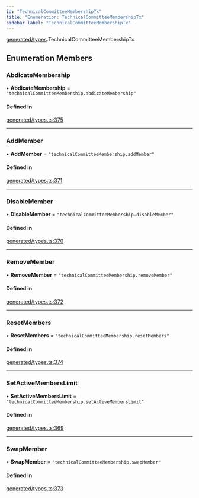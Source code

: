 ```yaml
---
id: "TechnicalCommitteeMembershipTx"
title: "Enumeration: TechnicalCommitteeMembershipTx"
sidebar_label: "TechnicalCommitteeMembershipTx"
---
```


[generated/types](../../../../modules/Generated/Types/Types.md).TechnicalCommitteeMembershipTx

## Enumeration Members

### AbdicateMembership

• **AbdicateMembership** = ``"technicalCommitteeMembership.abdicateMembership"``

#### Defined in

[generated/types.ts:375](https://github.com/PolymeshAssociation/polymesh-sdk/blob/07a4c5b0/src/generated/types.ts#L375)

___

### AddMember

• **AddMember** = ``"technicalCommitteeMembership.addMember"``

#### Defined in

[generated/types.ts:371](https://github.com/PolymeshAssociation/polymesh-sdk/blob/07a4c5b0/src/generated/types.ts#L371)

___

### DisableMember

• **DisableMember** = ``"technicalCommitteeMembership.disableMember"``

#### Defined in

[generated/types.ts:370](https://github.com/PolymeshAssociation/polymesh-sdk/blob/07a4c5b0/src/generated/types.ts#L370)

___

### RemoveMember

• **RemoveMember** = ``"technicalCommitteeMembership.removeMember"``

#### Defined in

[generated/types.ts:372](https://github.com/PolymeshAssociation/polymesh-sdk/blob/07a4c5b0/src/generated/types.ts#L372)

___

### ResetMembers

• **ResetMembers** = ``"technicalCommitteeMembership.resetMembers"``

#### Defined in

[generated/types.ts:374](https://github.com/PolymeshAssociation/polymesh-sdk/blob/07a4c5b0/src/generated/types.ts#L374)

___

### SetActiveMembersLimit

• **SetActiveMembersLimit** = ``"technicalCommitteeMembership.setActiveMembersLimit"``

#### Defined in

[generated/types.ts:369](https://github.com/PolymeshAssociation/polymesh-sdk/blob/07a4c5b0/src/generated/types.ts#L369)

___

### SwapMember

• **SwapMember** = ``"technicalCommitteeMembership.swapMember"``

#### Defined in

[generated/types.ts:373](https://github.com/PolymeshAssociation/polymesh-sdk/blob/07a4c5b0/src/generated/types.ts#L373)
